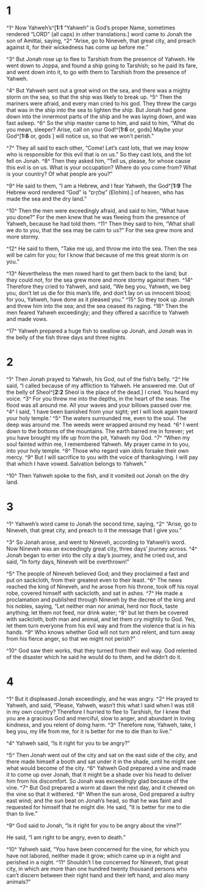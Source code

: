 # 1 
^1^ Now Yahweh’s^[**1:1** “Yahweh” is God’s proper Name, sometimes rendered “LORD” (all caps) in other translations.] word came to Jonah the son of Amittai, saying, ^2^ “Arise, go to Nineveh, that great city, and preach against it, for their wickedness has come up before me.” 


^3^ But Jonah rose up to flee to Tarshish from the presence of Yahweh. He went down to Joppa, and found a ship going to Tarshish; so he paid its fare, and went down into it, to go with them to Tarshish from the presence of Yahweh. 

^4^ But Yahweh sent out a great wind on the sea, and there was a mighty storm on the sea, so that the ship was likely to break up. ^5^ Then the mariners were afraid, and every man cried to his god. They threw the cargo that was in the ship into the sea to lighten the ship. But Jonah had gone down into the innermost parts of the ship and he was laying down, and was fast asleep. ^6^ So the ship master came to him, and said to him, “What do you mean, sleeper? Arise, call on your God!^[**1:6** or, gods] Maybe your God^[**1:6** or, gods ] will notice us, so that we won’t perish.” 
 

^7^ They all said to each other, “Come! Let’s cast lots, that we may know who is responsible for this evil that is on us.” So they cast lots, and the lot fell on Jonah. ^8^ Then they asked him, “Tell us, please, for whose cause this evil is on us. What is your occupation? Where do you come from? What is your country? Of what people are you?” 

^9^ He said to them, “I am a Hebrew, and I fear Yahweh, the God^[**1:9** The Hebrew word rendered “God” is “אֱלֹהִ֑ים” (Elohim).] of heaven, who has made the sea and the dry land.” 


^10^ Then the men were exceedingly afraid, and said to him, “What have you done?” For the men knew that he was fleeing from the presence of Yahweh, because he had told them. ^11^ Then they said to him, “What shall we do to you, that the sea may be calm to us?” For the sea grew more and more stormy. 

^12^ He said to them, “Take me up, and throw me into the sea. Then the sea will be calm for you; for I know that because of me this great storm is on you.” 

^13^ Nevertheless the men rowed hard to get them back to the land; but they could not, for the sea grew more and more stormy against them. ^14^ Therefore they cried to Yahweh, and said, “We beg you, Yahweh, we beg you, don’t let us die for this man’s life, and don’t lay on us innocent blood; for you, Yahweh, have done as it pleased you.” ^15^ So they took up Jonah and threw him into the sea; and the sea ceased its raging. ^16^ Then the men feared Yahweh exceedingly; and they offered a sacrifice to Yahweh and made vows. 

^17^ Yahweh prepared a huge fish to swallow up Jonah, and Jonah was in the belly of the fish three days and three nights. 

# 2 
^1^ Then Jonah prayed to Yahweh, his God, out of the fish’s belly. ^2^ He said, “I called because of my affliction to Yahweh. He answered me. Out of the belly of Sheol^[**2:2** Sheol is the place of the dead.] I cried. You heard my voice. ^3^ For you threw me into the depths, in the heart of the seas. The flood was all around me. All your waves and your billows passed over me. ^4^ I said, ‘I have been banished from your sight; yet I will look again toward your holy temple.’ ^5^ The waters surrounded me, even to the soul. The deep was around me. The weeds were wrapped around my head. ^6^ I went down to the bottoms of the mountains. The earth barred me in forever; yet you have brought my life up from the pit, Yahweh my God. ^7^ “When my soul fainted within me, I remembered Yahweh. My prayer came in to you, into your holy temple. ^8^ Those who regard vain idols forsake their own mercy. ^9^ But I will sacrifice to you with the voice of thanksgiving. I will pay that which I have vowed. Salvation belongs to Yahweh.” 


^10^ Then Yahweh spoke to the fish, and it vomited out Jonah on the dry land. 

# 3 
^1^ Yahweh’s word came to Jonah the second time, saying, ^2^ “Arise, go to Nineveh, that great city, and preach to it the message that I give you.” 

^3^ So Jonah arose, and went to Nineveh, according to Yahweh’s word. Now Nineveh was an exceedingly great city, three days’ journey across. ^4^ Jonah began to enter into the city a day’s journey, and he cried out, and said, “In forty days, Nineveh will be overthrown!” 

^5^ The people of Nineveh believed God; and they proclaimed a fast and put on sackcloth, from their greatest even to their least. ^6^ The news reached the king of Nineveh, and he arose from his throne, took off his royal robe, covered himself with sackcloth, and sat in ashes. ^7^ He made a proclamation and published through Nineveh by the decree of the king and his nobles, saying, “Let neither man nor animal, herd nor flock, taste anything; let them not feed, nor drink water; ^8^ but let them be covered with sackcloth, both man and animal, and let them cry mightily to God. Yes, let them turn everyone from his evil way and from the violence that is in his hands. ^9^ Who knows whether God will not turn and relent, and turn away from his fierce anger, so that we might not perish?” 

^10^ God saw their works, that they turned from their evil way. God relented of the disaster which he said he would do to them, and he didn’t do it. 

# 4 
^1^ But it displeased Jonah exceedingly, and he was angry. ^2^ He prayed to Yahweh, and said, “Please, Yahweh, wasn’t this what I said when I was still in my own country? Therefore I hurried to flee to Tarshish, for I knew that you are a gracious God and merciful, slow to anger, and abundant in loving kindness, and you relent of doing harm. ^3^ Therefore now, Yahweh, take, I beg you, my life from me, for it is better for me to die than to live.” 

^4^ Yahweh said, “Is it right for you to be angry?” 

^5^ Then Jonah went out of the city and sat on the east side of the city, and there made himself a booth and sat under it in the shade, until he might see what would become of the city. ^6^ Yahweh God prepared a vine and made it to come up over Jonah, that it might be a shade over his head to deliver him from his discomfort. So Jonah was exceedingly glad because of the vine. ^7^ But God prepared a worm at dawn the next day, and it chewed on the vine so that it withered. ^8^ When the sun arose, God prepared a sultry east wind; and the sun beat on Jonah’s head, so that he was faint and requested for himself that he might die. He said, “It is better for me to die than to live.” 

^9^ God said to Jonah, “Is it right for you to be angry about the vine?” 

He said, “I am right to be angry, even to death.” 

^10^ Yahweh said, “You have been concerned for the vine, for which you have not labored, neither made it grow; which came up in a night and perished in a night. ^11^ Shouldn’t I be concerned for Nineveh, that great city, in which are more than one hundred twenty thousand persons who can’t discern between their right hand and their left hand, and also many animals?” 